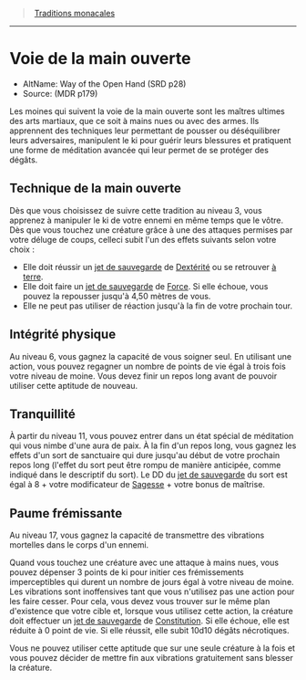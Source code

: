 
<!--SubClassItem-->

> <!--ParentNameLink-->[Traditions monacales](monk_hd.md#traditions-monacales)<!--/ParentNameLink-->

---

# <!--Name-->Voie de la main ouverte<!--/Name-->

- AltName: <!--AltName-->Way of the Open Hand (SRD p28)<!--/AltName-->
- Source: <!--Source-->(MDR p179)<!--/Source-->

Les moines qui suivent la voie de la main ouverte sont les maîtres ultimes des arts martiaux, que ce soit à mains nues ou avec des armes. Ils apprennent des techniques leur permettant de pousser ou déséquilibrer leurs adversaires, manipulent le ki pour guérir leurs blessures et pratiquent une forme de méditation avancée qui leur permet de se protéger des dégâts.

<!--GenericItem-->

## <!--Name-->Technique de la main ouverte<!--/Name-->

Dès que vous choisissez de suivre cette tradition au niveau 3, vous apprenez à manipuler le ki de votre ennemi en même temps que le vôtre. Dès que vous touchez une créature grâce à une des attaques permises par votre déluge de coups, celleci subit l'un des effets suivants selon votre choix :

* Elle doit réussir un [jet de sauvegarde] de [Dextérité] ou se retrouver [à terre].
* Elle doit faire un [jet de sauvegarde] de [Force]. Si elle échoue, vous pouvez la repousser jusqu'à 4,50 mètres de vous.
* Elle ne peut pas utiliser de réaction jusqu'à la fin de votre prochain tour.

<!--/GenericItem-->

<!--GenericItem-->

## <!--Name-->Intégrité physique<!--/Name-->

Au niveau 6, vous gagnez la capacité de vous soigner seul. En utilisant une action, vous pouvez regagner un nombre de points de vie égal à trois fois votre niveau de moine. Vous devez finir un repos long avant de pouvoir utiliser cette aptitude de nouveau.

<!--/GenericItem-->

<!--GenericItem-->

## <!--Name-->Tranquillité<!--/Name-->

À partir du niveau 11, vous pouvez entrer dans un état spécial de méditation qui vous nimbe d'une aura de paix. À la fin d'un repos long, vous gagnez les effets d'un sort de sanctuaire qui dure jusqu'au début de votre prochain repos long (l'effet du sort peut être rompu de manière anticipée, comme indiqué dans le descriptif du sort). Le DD du [jet de sauvegarde] du sort est égal à 8 + votre modificateur de [Sagesse] + votre bonus de maîtrise.

<!--/GenericItem-->

<!--GenericItem-->

## <!--Name-->Paume frémissante<!--/Name-->

Au niveau 17, vous gagnez la capacité de transmettre des vibrations mortelles dans le corps d'un ennemi.

Quand vous touchez une créature avec une attaque à mains nues, vous pouvez dépenser 3 points de ki pour initier ces frémissements imperceptibles qui durent un nombre de jours égal à votre niveau de moine. Les vibrations sont inoffensives tant que vous n'utilisez pas une action pour les faire cesser. Pour cela, vous devez vous trouver sur le même plan d'existence que votre cible et, lorsque vous utilisez cette action, la créature doit effectuer un [jet de sauvegarde] de [Constitution]. Si elle échoue, elle est réduite à 0 point de vie. Si elle réussit, elle subit 10d10 dégâts nécrotiques.

Vous ne pouvez utiliser cette aptitude que sur une seule créature à la fois et vous pouvez décider de mettre fin aux vibrations gratuitement sans blesser la créature.

<!--/GenericItem-->

<!--/SubClassItem-->

[à terre]: conditions_hd.md#À-terre
[Force]: abilities_strength_hd.md
[Dextérité]: abilities_dexterity_hd.md
[Constitution]: abilities_constitution_hd.md
[Intelligence]: abilities_intelligence_hd.md
[Sagesse]: abilities_wisdom_hd.md
[Charisme]: abilities_charisma_hd.md
[jet de sauvegarde]: abilities_hd.md#jets-de-sauvegarde




